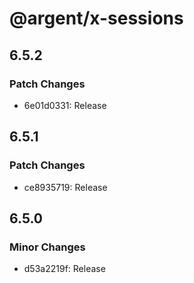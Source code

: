 # @argent/x-sessions

## 6.5.2

### Patch Changes

- 6e01d0331: Release

## 6.5.1

### Patch Changes

- ce8935719: Release

## 6.5.0

### Minor Changes

- d53a2219f: Release
